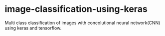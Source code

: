 # image-classification-using-keras
Multi class classification of images with concolutional neural network(CNN) using keras and tensorflow. 
